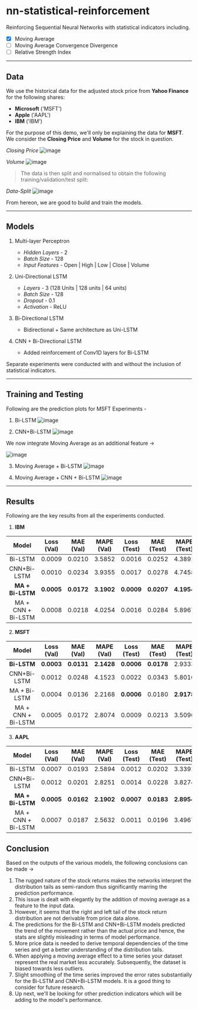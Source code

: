 # nn-statistical-reinforcement
Reinforcing Sequential Neural Networks with statistical indicators including.

* [x] Moving Average
* [ ] Moving Average Convergence Divergence
* [ ] Relative Strength Index 

***

## Data

We use the historical data for the adjusted stock price from **Yahoo Finance** for the following shares:

- **Microsoft** ('MSFT')
- **Apple**     ('AAPL')
- **IBM**       ('IBM')

For the purpose of this demo, we'll only be explaining the data for **MSFT**. We consider the **Closing Price** and **Volume** for the stock in question.


*Closing Price*
![image](src/cp.png)

*Volume*
![image](src/vol.png)

> The data is then split and normalised to obtain the following training/validation/test split:

*Data-Split*
![image](src/datasplit.png)

From hereon, we are good to build and train the models.

***
## Models

1. Multi-layer Perceptron
    - *Hidden Layers* - 2
    - *Batch Size* - 128
    - *Input Features* - Open | High | Low | Close | Volume

2. Uni-Directional LSTM
    - *Layers* - 3 (128 Units | 128 units | 64 units)
    - *Batch Size* - 128
    - *Dropout* - 0.1
    - *Activation* - ReLU

3. Bi-Directional LSTM
    - Bidirectional + Same architecture as Uni-LSTM

4. CNN + Bi-Directional LSTM
    - Added reinforcement of Conv1D layers for Bi-LSTM

Separate experiments were conducted with and without the inclusion of statistical indicators.
***

## Training and Testing

Following are the prediction plots for MSFT Experiments -

1. Bi-LSTM
![image](src/bl.png)

2. CNN+Bi-LSTM
![image](src/cnn+bl.png)

We now integrate Moving Average as an additional feature ->

![image](src/cpma.png)

3. Moving Average + Bi-LSTM
![image](src/ma+bl.png)

4. Moving Average + CNN + Bi-LSTM
![image](src/ma+cnn+bl.png)

***

## Results

Following are the key results from all the experiments conducted.

1. **IBM** 

|        Model       | Loss (Val) | MAE (Val) | MAPE (Val) | Loss (Test) | MAE (Test) | MAPE (Test) |
|:------------------:|------------|-----------|------------|-------------|------------|-------------|
| Bi-LSTM            | 0.0009     | 0.0210    | 3.5852     | 0.0016      | 0.0252     | 4.3891      |
| CNN+Bi-LSTM        | 0.0010     | 0.0234    | 3.9355     | 0.0017      | 0.0278     | 4.7458      |
| **MA + Bi-LSTM**   | **0.0005** |**0.0172** | **3.1902** | **0.0009**  | **0.0207** | **4.1954**  |
| MA + CNN + Bi-LSTM | 0.0008     | 0.0218    | 4.0254     | 0.0016      | 0.0284     | 5.8967      |

2. **MSFT**

|        Model       | Loss (Val) | MAE (Val) | MAPE (Val) | Loss (Test) | MAE (Test) | MAPE (Test) |
|:------------------:|------------|-----------|------------|-------------|------------|-------------|
| **Bi-LSTM**        | **0.0003** | **0.0131**| **2.1428** | **0.0006**  | **0.0178** | 2.9333      |
| CNN+Bi-LSTM        | 0.0012     | 0.0248    | 4.1523     | 0.0022      | 0.0343     | 5.8016      |
| MA + Bi-LSTM       | 0.0004     | 0.0136    | 2.2168     | **0.0006**  | 0.0180     | **2.9178**  |
| MA + CNN + Bi-LSTM | 0.0005     | 0.0172    | 2.8074     | 0.0009      | 0.0213     | 3.5096      |

3. **AAPL**

|        Model       | Loss (Val) | MAE (Val) | MAPE (Val) | Loss (Test) | MAE (Test) | MAPE (Test) |
|:------------------:|------------|-----------|------------|-------------|------------|-------------|
| Bi-LSTM            | 0.0007     | 0.0193    | 2.5894     | 0.0012      | 0.0202     | 3.3391      |
| CNN+Bi-LSTM        | 0.0012     | 0.0201    | 2.8251     | 0.0014      | 0.0228     | 3.8274      |
| **MA + Bi-LSTM**   | **0.0005** |**0.0162** | **2.1902** | **0.0007**  | **0.0183** | **2.8954**  |
| MA + CNN + Bi-LSTM | 0.0007     | 0.0187    | 2.5632     | 0.0011      | 0.0196     | 3.4967      |


## Conclusion

Based on the outputs of the various models, the following conclusions can be made ->

1. The rugged nature of the stock returns makes the networks interpret the distribution tails as semi-random thus significantly marring the prediction performance.
2. This issue is dealt with elegantly by the addition of moving average as a feature to the input data.
3. However, it seems that the right and left tail of the stock return distribution are not derivable from price data alone.
4. The predictions for the Bi-LSTM and CNN+Bi-LSTM models predicted the trend of the movement rather than the actual price and hence, the stats are slightly misleading in terms of model performance.
5. More price data is needed to derive temporal dependencies of the time series and get a better understanding of the distribution tails.
6. When applying a moving average effect to a time series your dataset represent the real market less accurately. Subsequently, the dataset is biased towards less outliers.
7. Slight smoothing of the time series improved the error rates substantially for the Bi-LSTM and CNN+Bi-LSTM models. It is a good thing to consider for future research.
8. Up next, we'll be looking for other prediction indicators which will be adding to the model's performance.
